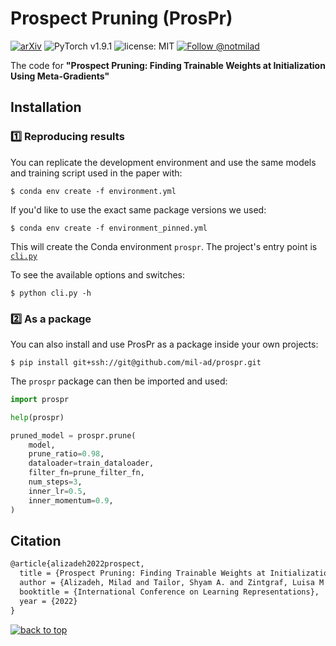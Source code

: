 # Prospect Pruning (ProsPr)

[![arXiv](https://img.shields.io/badge/arXiv-2202.08132-red)](https://arxiv.org/abs/2202.08132)
![PyTorch v1.9.1](https://img.shields.io/badge/PyTorch-v1.9.1-orange)
![license: MIT](https://img.shields.io/github/license/mil-ad/prospr)
[![Follow @notmilad](https://img.shields.io/twitter/follow/notmilad?style=social)](https://twitter.com/intent/follow?screen_name=notmilad)

The code for **"Prospect Pruning: Finding Trainable Weights at Initialization Using Meta-Gradients"**

## Installation

### 1️⃣ Reproducing results

You can replicate the development environment and use the same models and training script used in the paper with:

```
$ conda env create -f environment.yml
```

If you'd like to use the exact same package versions we used:

```
$ conda env create -f environment_pinned.yml
```


This will create the Conda environment `prospr`. The project's entry point is [`cli.py`](https://github.com/mil-ad/prospr/blob/main/cli.py)

To see the available options and switches:

```
$ python cli.py -h
```

### 2️⃣ As a package

You can also install and use ProsPr as a package inside your own projects:

```
$ pip install git+ssh://git@github.com/mil-ad/prospr.git
```

The `prospr` package can then be imported and used:

```py
import prospr

help(prospr)

pruned_model = prospr.prune(
    model,
    prune_ratio=0.98,
    dataloader=train_dataloader,
    filter_fn=prune_filter_fn,
    num_steps=3,
    inner_lr=0.5,
    inner_momentum=0.9,
)
```

## Citation

```tex
@article{alizadeh2022prospect,
  title = {Prospect Pruning: Finding Trainable Weights at Initialization using Meta-Gradients},
  author = {Alizadeh, Milad and Tailor, Shyam A. and Zintgraf, Luisa M and van Amersfoort, Joost and Farquhar, Sebastian and Lane, Nicholas Donald and Gal, Yarin},
  booktitle = {International Conference on Learning Representations},
  year = {2022}
}
```

[![back to top](https://img.shields.io/badge/back%20to%20top-%E2%86%A9-blue)](#prospect-pruning-prospr)

